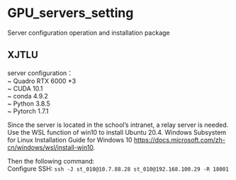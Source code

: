 # GPU_servers_setting
Server configuration operation and installation package

## XJTLU
server configuration：  
~  Quadro RTX 6000 *3  
~  CUDA 10.1  
~  conda 4.9.2  
~  Python 3.8.5  
~  Pytorch 1.7.1  

Since the server is located in the school’s intranet, a relay server is needed. Use the WSL function of win10 to install Ubuntu 20.4.
Windows Subsystem for Linux Installation Guide for Windows 10 https://docs.microsoft.com/zh-cn/windows/wsl/install-win10.  

Then the following command:  
Configure SSH: `ssh -J st_010@10.7.88.28 st_010@192.168.100.29 -R 18001`



